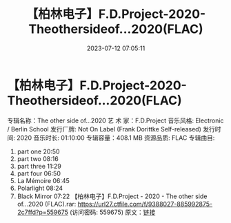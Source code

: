 ﻿---
title: 【柏林电子】F.D.Project-2020-Theothersideof...2020(FLAC)
date: 2023-07-12 07:05:11
categories: 古典音乐、新世纪、纯音雅乐
tags: 纯音雅乐
---
# 【柏林电子】F.D.Project-2020-Theothersideof...2020(FLAC)

专辑名称：The other side of...2020
艺 术 家：F.D.Project
音乐风格: Electronic / Berlin School
发行厂牌: Not On Label (Frank Dorittke Self-released)
发行时间: 2020
音乐时长: 01:10:00
专辑容量：408.1 MB
资源品质: FLAC
专辑曲目:
01. part one 20:50
02. part two 08:16
03. part three 11:29
04. part four 06:50
05. La Mémoire 06:45
06. Polarlight 08:24
07. Black Mirror 07:22
【柏林电子】F.D.Project - 2020 - The other side of...2020 (FLAC).rar:
https://url27.ctfile.com/f/9388027-885992875-2c7ffd?p=559675
(访问密码: 559675)
原文：[链接](https://blog.sina.com.cn/s/blog_1647c7e76010312no.html)
